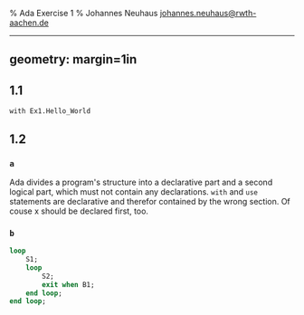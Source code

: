 % Ada Exercise 1
% Johannes Neuhaus <johannes.neuhaus@rwth-aachen.de>

---
geometry: margin=1in
---


## 1.1
`with Ex1.Hello_World`

## 1.2

### `a`
Ada divides a program's structure into a declarative part and a second logical part, which must not contain any declarations. `with` and `use` statements are declarative and therefor contained by the wrong section. Of couse x should be declared first, too.

### `b`
```Ada
loop 
	S1;
	loop
		S2;
		exit when B1;
	end loop;
end loop;
```




